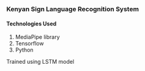 ### **Kenyan Sign Language Recognition System**
#### Technologies Used
1.  MediaPipe library
2.  Tensorflow
3.  Python

Trained using LSTM model